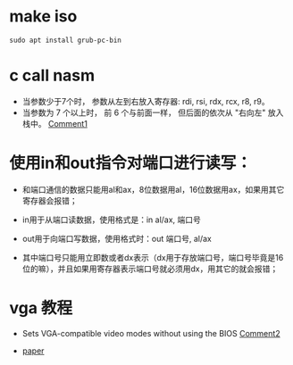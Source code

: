 # make iso
`sudo apt install grub-pc-bin`

# c call nasm
* 当参数少于7个时， 参数从左到右放入寄存器: rdi, rsi, rdx, rcx, r8, r9。
* 当参数为 7 个以上时， 前 6 个与前面一样， 但后面的依次从 "右向左" 放入栈中。
[Comment1](https://www.cnblogs.com/chenchenluo/archive/2012/04/02/2421457.html)

# 使用in和out指令对端口进行读写：

* 和端口通信的数据只能用al和ax，8位数据用al，16位数据用ax，如果用其它寄存器会报错；

* in用于从端口读数据，使用格式是：in al/ax, 端口号

* out用于向端口写数据，使用格式时：out 端口号, al/ax

* 其中端口号只能用立即数或者dx表示（dx用于存放端口号，端口号毕竟是16位的嘛），并且如果用寄存器表示端口号就必须用dx，用其它的就会报错；


# vga 教程

* Sets VGA-compatible video modes without using the BIOS
[Comment2](https://files.osdev.org/mirrors/geezer/osd/graphics/modes.c)

* [paper](https://github.com/AlgorithMan-de/wyoos/blob/master/src/drivers/vga.cpp)